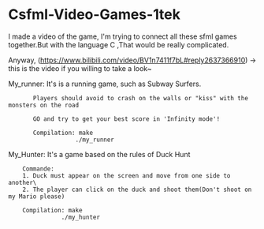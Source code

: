 # Csfml-Video-Games-1tek

 I made a video of the game, I'm trying to connect all these sfml games together.But with the language C
 ,That would be really complicated.
 
 Anyway, (https://www.bilibili.com/video/BV1n7411f7bL#reply2637366910) -> this is the video if you willing to take a look~
 
My_runner: 
           It's is a running game, such as Subway Surfers.
           
           Players should avoid to crash on the walls or "kiss" with the monsters on the road
           
           GO and try to get your best score in 'Infinity mode'!
           
           Compilation: make
                       ./my_runner
           
My_Hunter: 
        It's a game based on the rules of Duck Hunt

        Commande: 
        1. Duck must appear on the screen and move from one side to another\
        2. The player can click on the duck and shoot them(Don't shoot on my Mario please)

        Compilation: make
                   ./my_hunter
